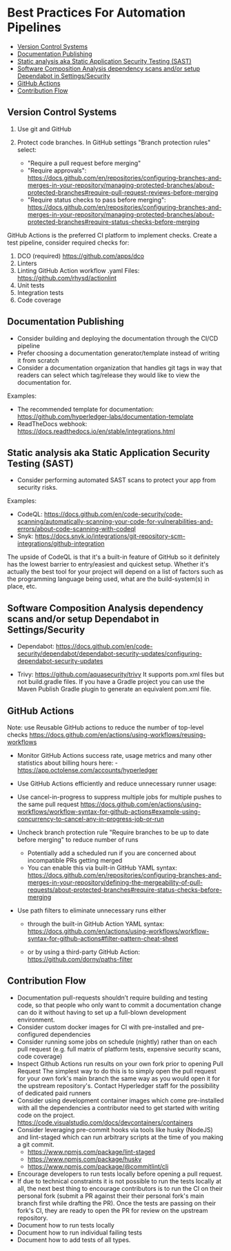 # Best Practices For Automation Pipelines<!-- omit in toc -->

- [Version Control Systems](#version-control-systems)
- [Documentation Publishing](#documentation-publishing)
- [Static analysis aka Static Application Security Testing (SAST)](#static-analysis-aka-static-application-security-testing-sast)
- [Software Composition Analysis dependency scans and/or setup Dependabot in Settings/Security](#software-composition-analysis-dependency-scans-andor-setup-dependabot-in-settingssecurity)
- [GitHub Actions](#github-actions)
- [Contribution Flow](#contribution-flow)


## Version Control Systems

1. Use git and GitHub
2. Protect code branches. In GitHub settings "Branch protection rules" select:

    - "Require a pull request before merging"
    - "Require approvals": https://docs.github.com/en/repositories/configuring-branches-and-merges-in-your-repository/managing-protected-branches/about-protected-branches#require-pull-request-reviews-before-merging  
    - "Require status checks to pass before merging": https://docs.github.com/en/repositories/configuring-branches-and-merges-in-your-repository/managing-protected-branches/about-protected-branches#require-status-checks-before-merging

GitHub Actions is the preferred CI platform to implement checks. Create a test pipeline, consider required checks for:
1. DCO (required) https://github.com/apps/dco
2. Linters
3. Linting GitHub Action workflow .yaml Files: https://github.com/rhysd/actionlint
4. Unit tests
5. Integration tests
6. Code coverage

## Documentation Publishing

- Consider building and deploying the documentation through the CI/CD pipeline
- Prefer choosing a documentation generator/template instead of writing it from scratch
- Consider a documentation organization that handles git tags in  way that readers can select which tag/release they would like to view the documentation for.

Examples: 

- The recommended template for documentation: https://github.com/hyperledger-labs/documentation-template
- ReadTheDocs webhook: https://docs.readthedocs.io/en/stable/integrations.html

## Static analysis aka Static Application Security Testing (SAST)
- Consider performing automated SAST scans to protect your app from security risks.

Examples:

- CodeQL: https://docs.github.com/en/code-security/code-scanning/automatically-scanning-your-code-for-vulnerabilities-and-errors/about-code-scanning-with-codeql
- Snyk: https://docs.snyk.io/integrations/git-repository-scm-integrations/github-integration

The upside of CodeQL is that it's a built-in feature of GitHub so it definitely has the lowest barrier to entry/easiest and quickest setup. 
Whether it's actually the best tool for your project will depend on a list of factors such as the programming language being used, what are the build-system(s) in place, etc.

## Software Composition Analysis dependency scans and/or setup Dependabot in Settings/Security

- Dependabot: https://docs.github.com/en/code-security/dependabot/dependabot-security-updates/configuring-dependabot-security-updates

- Trivy: https://github.com/aquasecurity/trivy
    It supports pom.xml files but not build.gradle files. If you have a Gradle project you can use the Maven Publish Gradle plugin to generate an equivalent pom.xml file.

## GitHub Actions

Note: use Reusable GitHub actions to reduce the number of top-level checks
https://docs.github.com/en/actions/using-workflows/reusing-workflows

- Monitor GitHub Actions success rate, usage metrics and many other statistics about billing hours here: - https://app.octolense.com/accounts/hyperledger
- Use GitHub Actions efficiently and reduce unnecessary runner usage:
- Use cancel-in-progress to suppress multiple jobs for multiple pushes to the same pull request
https://docs.github.com/en/actions/using-workflows/workflow-syntax-for-github-actions#example-using-concurrency-to-cancel-any-in-progress-job-or-run
- Uncheck branch protection rule "Require branches to be up to date before merging" to reduce number of runs
    * Potentially add a scheduled run if you are concerned about incompatible PRs getting merged
    * You can enable this via built-in GitHub YAML syntax:
        https://docs.github.com/en/repositories/configuring-branches-and-merges-in-your-repository/defining-the-mergeability-of-pull-requests/about-protected-branches#require-status-checks-before-merging


- Use path filters to eliminate unnecessary runs either 
  * through the built-in GitHub Action YAML syntax: https://docs.github.com/en/actions/using-workflows/workflow-syntax-for-github-actions#filter-pattern-cheat-sheet
  
  * or by using a third-party GitHub Action: https://github.com/dorny/paths-filter

## Contribution Flow

- Documentation pull-requests shouldn’t require building and testing code, so that people who only want to commit a documentation change can do it without having to
set up a full-blown development environment.
- Consider custom docker images for CI with pre-installed and pre-configured dependencies
- Consider running some jobs on schedule (nightly) rather than on each pull request (e.g. full matrix of platform tests, expensive security scans, code coverage)
- Inspect Github Actions run results on your own fork prior to opening Pull Request
The simplest way to do this is to simply open the pull request for your own fork's main branch the same way as you would open it for the upstream repository's.
Contact Hyperledger staff for the possibility of dedicated paid runners
- Consider using development container images which come pre-installed with all the dependencies a contributor need to get started with writing code on the project.
https://code.visualstudio.com/docs/devcontainers/containers
- Consider leveraging pre-commit hooks via tools like husky (NodeJS) and lint-staged which can run arbitrary scripts at the time of you making a git commit.
    * https://www.npmjs.com/package/lint-staged
    * https://www.npmjs.com/package/husky
    * https://www.npmjs.com/package/@commitlint/cli
- Encourage developers to run tests locally before opening a pull request.
- If due to technical constraints it is not possible to run the tests locally at all, the next best thing to encourage contributors is to run the CI on their personal fork (submit a PR against their their personal fork's main branch first while drafting the PR). Once the tests are passing on their fork's CI, they are ready to open the PR for review on the upstream repository.
- Document how to run tests locally
- Document how to run individual failing tests
- Document how to add tests of all types.

